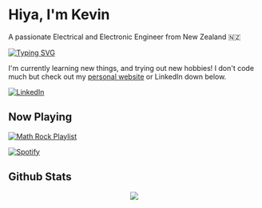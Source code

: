 
# Hiya, I'm Kevin

A passionate Electrical and Electronic Engineer from New Zealand :new_zealand:

[![Typing SVG](https://readme-typing-svg.herokuapp.com?font=comforter&color=%232F8E8F&lines=Welcome+to+my+profile!;Junior+Development+Engineer)](https://git.io/typing-svg)

I'm currently learning new things, and trying out new hobbies! I don't code much but check out my [personal website](https://kevtang.me) or LinkedIn down below.

[![LinkedIn](https://img.shields.io/badge/linkedin-%230077B5.svg?&style=for-the-badge&logo=linkedin&logoColor=white)](https://www.linkedin.com/in/kevintangnzl)

## Now Playing

[![Math Rock Playlist](https://img.shields.io/badge/Math%20Rock-%231DB954.svg?&style=flat-square&logo=spotify&logoColor=white)](https://open.spotify.com/playlist/4X4y5Q9jwTAHqrLqCFxQke)

[![Spotify](https://kevtango.vercel.app/api/spotify)](https://open.spotify.com/user/1242974390)

## Github Stats

<p align="center">
    <img src="https://github-readme-stats.vercel.app/api?username=KevTango&count_private=true&show_icons=true&theme=tokyonight" align="center">
</p>
